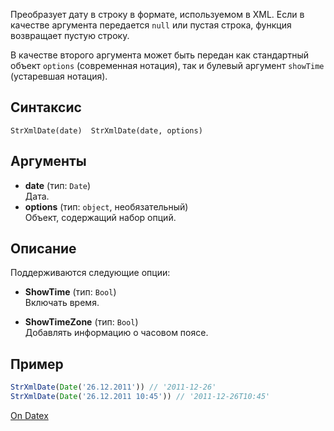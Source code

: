 Преобразует дату в строку в формате, используемом в XML. Если в качестве аргумента передается `null` или пустая строка, функция возвращает пустую строку.

В качестве второго аргумента может быть передан как стандартный объект `options` (современная нотация), так и булевый аргумент `showTime` (устаревшая нотация).

## Синтаксис
`StrXmlDate(date)  StrXmlDate(date, options)` 

## Аргументы
- **date** (тип: `Date`)  
    Дата.
- **options** (тип: `object`, необязательный)  
    Объект, содержащий набор опций.

## Описание
Поддерживаются следующие опции:

- **ShowTime** (тип: `Bool`)  
    Включать время.
    
- **ShowTimeZone** (тип: `Bool`)  
    Добавлять информацию о часовом поясе.
    

## Пример
``` js
StrXmlDate(Date('26.12.2011')) // '2011-12-26'
StrXmlDate(Date('26.12.2011 10:45')) // '2011-12-26T10:45'
```

[On Datex](http://docs.datex.ru/article.htm?id=5620276892448878810)